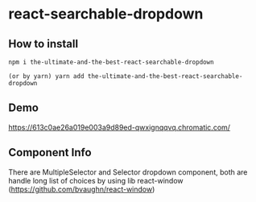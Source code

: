 # react-searchable-dropdown

## How to install


```
npm i the-ultimate-and-the-best-react-searchable-dropdown

(or by yarn) yarn add the-ultimate-and-the-best-react-searchable-dropdown
```

## Demo

https://613c0ae26a019e003a9d89ed-qwxignqqvq.chromatic.com/


## Component Info

There are MultipleSelector and Selector dropdown component, both are handle long list of choices by using lib react-window (https://github.com/bvaughn/react-window)


